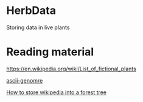 # HerbData
Storing data in live plants

# Reading material

https://en.wikipedia.org/wiki/List_of_fictional_plants

[ascii-genomre](https://asciigenome.readthedocs.io/en/latest/description.html)

[How to store wikipedia into a forest tree](https://www.researchgate.net/publication/317620622_How_to_Store_Wikipedia_into_a_Forest_Tree_Initial_Idea)
